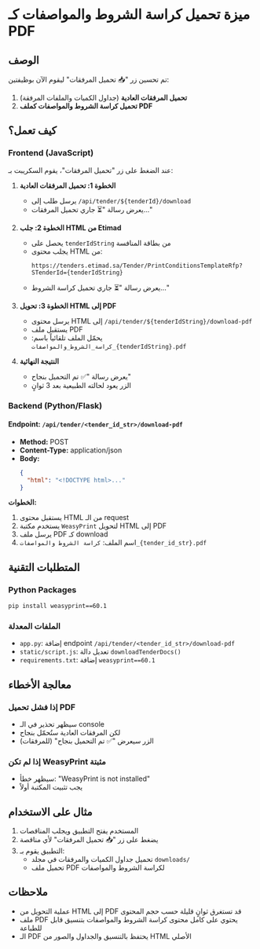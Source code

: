 # ميزة تحميل كراسة الشروط والمواصفات كـ PDF

## الوصف
تم تحسين زر "📥 تحميل المرفقات" ليقوم الآن بوظيفتين:
1. **تحميل المرفقات العادية** (جداول الكميات والملفات المرفقة)
2. **تحميل كراسة الشروط والمواصفات كملف PDF**

## كيف تعمل؟

### Frontend (JavaScript)
عند الضغط على زر "تحميل المرفقات"، يقوم السكريبت بـ:

1. **الخطوة 1: تحميل المرفقات العادية**
   - يرسل طلب إلى `/api/tender/${tenderId}/download`
   - يعرض رسالة "⏳ جاري تحميل المرفقات..."

2. **الخطوة 2: جلب HTML من Etimad**
   - يحصل على `tenderIdString` من بطاقة المنافسة
   - يجلب محتوى HTML من:
     ```
     https://tenders.etimad.sa/Tender/PrintConditionsTemplateRfp?STenderId={tenderIdString}
     ```
   - يعرض رسالة "⏳ جاري تحميل كراسة الشروط..."

3. **الخطوة 3: تحويل HTML إلى PDF**
   - يرسل محتوى HTML إلى `/api/tender/${tenderIdString}/download-pdf`
   - يستقبل ملف PDF
   - يحمّل الملف تلقائياً باسم: `كراسة_الشروط_والمواصفات_{tenderIdString}.pdf`

4. **النتيجة النهائية**
   - يعرض رسالة "✅ تم التحميل بنجاح"
   - الزر يعود لحالته الطبيعية بعد 3 ثوانٍ

### Backend (Python/Flask)

#### Endpoint: `/api/tender/<tender_id_str>/download-pdf`
- **Method:** POST
- **Content-Type:** application/json
- **Body:**
  ```json
  {
    "html": "<!DOCTYPE html>..."
  }
  ```

**الخطوات:**
1. يستقبل محتوى HTML من الـ request
2. يستخدم مكتبة `WeasyPrint` لتحويل HTML إلى PDF
3. يرسل ملف PDF كـ download
4. اسم الملف: `كراسة الشروط والمواصفات_{tender_id_str}.pdf`

## المتطلبات التقنية

### Python Packages
```bash
pip install weasyprint==60.1
```

### الملفات المعدلة
- `app.py`: إضافة endpoint `/api/tender/<tender_id_str>/download-pdf`
- `static/script.js`: تعديل دالة `downloadTenderDocs()`
- `requirements.txt`: إضافة `weasyprint==60.1`

## معالجة الأخطاء

### إذا فشل تحميل PDF
- سيظهر تحذير في الـ console
- لكن المرفقات العادية ستُحمّل بنجاح
- الزر سيعرض "✅ تم التحميل بنجاح" (للمرفقات)

### إذا لم تكن WeasyPrint مثبتة
- سيظهر خطأ: "WeasyPrint is not installed"
- يجب تثبيت المكتبة أولاً

## مثال على الاستخدام

1. المستخدم يفتح التطبيق ويجلب المناقصات
2. يضغط على زر "📥 تحميل المرفقات" لأي مناقصة
3. التطبيق يقوم بـ:
   - تحميل جداول الكميات والمرفقات في مجلد `downloads/`
   - تحميل ملف PDF لكراسة الشروط والمواصفات

## ملاحظات
- عملية التحويل من HTML إلى PDF قد تستغرق ثوانٍ قليلة حسب حجم المحتوى
- ملف PDF يحتوي على كامل محتوى كراسة الشروط والمواصفات بتنسيق قابل للطباعة
- الـ PDF يحتفظ بالتنسيق والجداول والصور من HTML الأصلي
